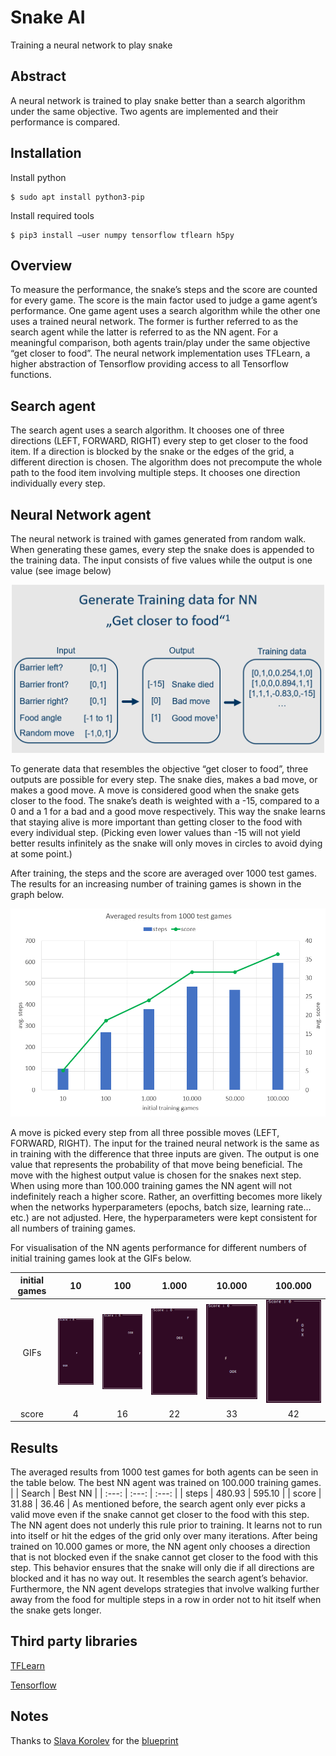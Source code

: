# Snake AI
Training a neural network to play snake

## Abstract
A neural network is trained to play snake better than a search algorithm under the same objective. Two agents are implemented and their performance
is compared. 

## Installation
Install python
```
$ sudo apt install python3-pip
```

Install required tools
```
$ pip3 install –user numpy tensorflow tflearn h5py
```

## Overview
To measure the performance, the snake’s steps and the score are counted for every game.
The score is the main factor used to judge a game agent’s performance. 
One game agent uses a search algorithm while the other one uses a trained neural network. 
The former is further referred to as the search agent while the latter is referred to as the NN agent. 
For a meaningful comparison, both agents train/play under the same objective “get closer to food”.
The neural network implementation uses TFLearn, a higher abstraction of Tensorflow providing access to all Tensorflow functions.

## Search agent
The search agent uses a search algorithm. 
It chooses one of three directions (LEFT, FORWARD, RIGHT) every step to get closer to the food item. 
If a direction is blocked by the snake or the edges of the grid, a different direction is chosen. 
The algorithm does not precompute the whole path to the food item involving multiple steps. 
It chooses one direction individually every step.

## Neural Network agent
The neural network is trained with games generated from random walk. 
When generating these games, every step the snake does is appended to the training data. 
The input consists of five values while the output is one value (see image below)
<p align="center">
	<img src="img/nn_training.png" width="500">
</p>
To generate data that resembles the objective “get closer to food”, three outputs are possible for every step. 
The snake dies, makes a bad move, or makes a good move. A move is considered good when the snake gets closer to the food. 
The snake’s death is weighted with a -15, compared to a 0 and a 1 for a bad and a good move respectively. 
This way the snake learns that staying alive is more important than getting closer to the food with every individual step. 
(Picking even lower values than -15 will not yield better results infinitely as the snake will only moves in circles to avoid dying at some point.) 


After training, the steps and the score are averaged over 1000 test games. 
The results for an increasing number of training games is shown in the graph below. 
<p align="center">
	<img src="img/nn_graph.png" width="750">
</p>
A move is picked every step from all three possible moves (LEFT, FORWARD, RIGHT). 
The input for the trained neural network is the same as in training with the difference that three inputs are given. 
The output is one value that represents the probability of that move being beneficial. 
The move with the highest output value is chosen for the snakes next step.
When using more than 100.000 training games the NN agent will not indefinitely reach a higher score. 
Rather, an overfitting becomes more likely when the networks hyperparameters (epochs, batch size, learning rate…etc.) are not adjusted. 
Here, the hyperparameters were kept consistent for all numbers of training games.


For visualisation of the NN agents performance for different numbers of initial training games look at the GIFs below.

| initial games   |10|100|1.000|10.000|100.000|
| :---:           |:---:|:---:|:---:|:---:|:---:|
| GIFs            |![10](/img/initial_games_10.gif)|![100](/img/initial_games_100.gif)|![1000](/img/initial_games_1000.gif)|![10000](/img/initial_games_10000.gif)|![100000](/img/initial_games_100000.gif)|
| score           |4 | 16|   22|    33|     42|

## Results
The averaged results from 1000 test games for both agents can be seen in the table below. The best NN agent was trained on 100.000 training games.
|         | Search         | Best NN       |
| :---:   |    :---:       |    :---:      |
| steps   | 480.93         | 595.10        |
| score   | 31.88          | 36.46         |
As mentioned before, the search agent only ever picks a valid move even if the snake cannot get closer to the food with this step. 
The NN agent does not underly this rule prior to training. It learns not to run into itself or hit the edges of the grid only over many iterations. 
After being trained on 10.000 games or more, the NN agent only chooses a direction that is not blocked even if the snake cannot get closer to 
the food with this step. This behavior ensures that the snake will only die if all directions are blocked and it has no way out. 
It resembles the search agent’s behavior. Furthermore, the NN agent develops strategies that involve walking further away from the food for 
multiple steps in a row in order not to hit itself when the snake gets longer.

## Third party libraries
[TFLearn](http://tflearn.org/)

[Tensorflow](https://github.com/tensorflow/tensorflow)

## Notes
Thanks to [Slava Korolev](https://github.com/korolvs) for the [blueprint](https://github.com/korolvs/snake_nn)